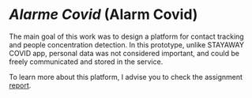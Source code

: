 # *Alarme Covid* (Alarm Covid)

The main goal of this work was to design a platform for contact tracking and people concentration detection. In this prototype, unlike STAYAWAY COVID app, personal data was not considered important, and could be freely communicated and stored in the service.

To learn more about this platform, I advise you to check the assignment [report](relatorio.pdf).
